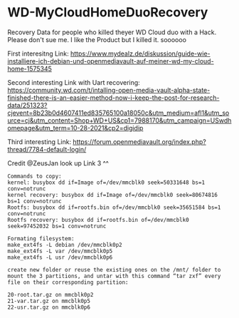 # WD-MyCloudHomeDuoRecovery
Recovery Data for people who killed theyer WD Cloud duo with a Hack. Please don't sue me. I like the Product but I killed it. soooooo

First interesitng Link: 
https://www.mydealz.de/diskussion/guide-wie-installiere-ich-debian-und-openmediavault-auf-meiner-wd-my-cloud-home-1575345

Second interesting Link with Uart recovering:
https://community.wd.com/t/intalling-open-media-vault-alpha-state-finished-there-is-an-easier-method-now-i-keep-the-post-for-research-data/251323?cjevent=8b23b0d4607411ed835765100a18050c&utm_medium=afl1&utm_source=cj&utm_content=Shop+WD+US&cp1=7988170&utm_campaign=USwdhomepage&utm_term=10-28-2021&cp2=digidip

Third interesting Link: 
https://forum.openmediavault.org/index.php?thread/7784-default-login/

Credit @ZeusJan look up Link 3 ^^

````
Commands to copy:
kernel: busybox dd if=Image of=/dev/mmcblk0 seek=50331648 bs=1 conv=notrunc
kernel recovery: busybox dd if=Image of=/dev/mmcblk0 seek=80674816 bs=1 conv=notrunc
Rootfs: busybox dd if=rootfs.bin of=/dev/mmcblk0 seek=35651584 bs=1 conv=notrunc
Rootfs recovery: busybox dd if=rootfs.bin of=/dev/mmcblk0 seek=97452032 bs=1 conv=notrunc

Formating filesystem:
make_ext4fs -L debian /dev/mmcblk0p2
make_ext4fs -L var /dev/mmcblk0p5
make_ext4fs -L usr /dev/mmcblk0p6

create new folder or reuse the existing ones on the /mnt/ folder to mount the 3 partitions, and untar with this command “tar zxf” every file on their corresponding partition:

20-root.tar.gz on mmcblk0p2
21-var.tar.gz on mmcblk0p5
22-usr.tar.gz on mmcblk0p6

````
